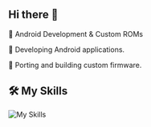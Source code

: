## Hi there 👋
🔹 Android Development & Custom ROMs

🔹 Developing Android applications.

🔹 Porting and building custom firmware.
## 🛠 My Skills
![My Skills](https://skillicons.dev/icons?i=rust,kotlin,java,c)
